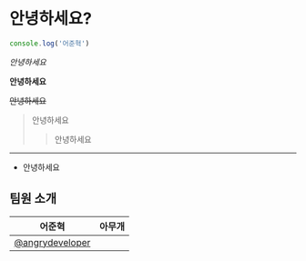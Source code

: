 # 안녕하세요?

```javaScript
console.log('어준혁')
```

_안녕하세요_

**안녕하세요**

~~안녕하세요~~

> 안녕하세요
> > 안녕하세요

---

- 안녕하세요

## 팀원 소개
| 어준혁 | 아무개 |
| -----| ---- |
| [@angrydeveloper](https://github.com/angrydeveloper) |  |
